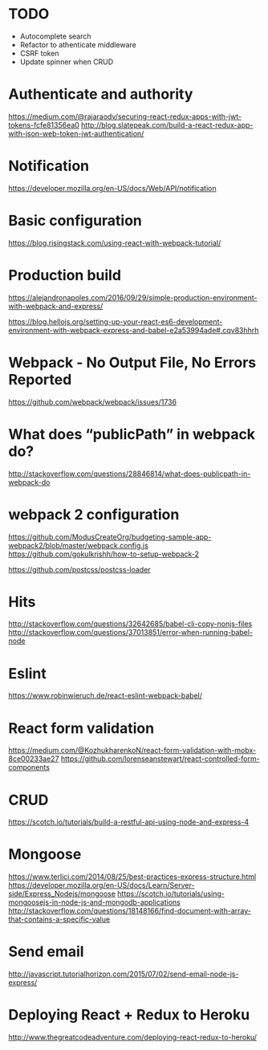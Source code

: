 # TODO
- Autocomplete search
- Refactor to athenticate middleware
- CSRF token
- Update spinner when CRUD
# Authenticate and authority
https://medium.com/@rajaraodv/securing-react-redux-apps-with-jwt-tokens-fcfe81356ea0
http://blog.slatepeak.com/build-a-react-redux-app-with-json-web-token-jwt-authentication/
# Notification
https://developer.mozilla.org/en-US/docs/Web/API/notification

# Basic configuration
https://blog.risingstack.com/using-react-with-webpack-tutorial/

# Production build
https://alejandronapoles.com/2016/09/29/simple-production-environment-with-webpack-and-express/

https://blog.hellojs.org/setting-up-your-react-es6-development-environment-with-webpack-express-and-babel-e2a53994ade#.cqv83hhrh

# Webpack - No Output File, No Errors Reported
https://github.com/webpack/webpack/issues/1736

# What does “publicPath” in webpack do?
http://stackoverflow.com/questions/28846814/what-does-publicpath-in-webpack-do

# webpack 2 configuration
https://github.com/ModusCreateOrg/budgeting-sample-app-webpack2/blob/master/webpack.config.js
https://github.com/gokulkrishh/how-to-setup-webpack-2

https://github.com/postcss/postcss-loader

# Hits
http://stackoverflow.com/questions/32642685/babel-cli-copy-nonjs-files
http://stackoverflow.com/questions/37013851/error-when-running-babel-node

# Eslint
https://www.robinwieruch.de/react-eslint-webpack-babel/

# React form validation
https://medium.com/@KozhukharenkoN/react-form-validation-with-mobx-8ce00233ae27
https://github.com/lorenseanstewart/react-controlled-form-components

# CRUD
https://scotch.io/tutorials/build-a-restful-api-using-node-and-express-4

# Mongoose
https://www.terlici.com/2014/08/25/best-practices-express-structure.html
https://developer.mozilla.org/en-US/docs/Learn/Server-side/Express_Nodejs/mongoose
https://scotch.io/tutorials/using-mongoosejs-in-node-js-and-mongodb-applications
http://stackoverflow.com/questions/18148166/find-document-with-array-that-contains-a-specific-value

# Send email
http://javascript.tutorialhorizon.com/2015/07/02/send-email-node-js-express/

# Deploying React + Redux to Heroku
http://www.thegreatcodeadventure.com/deploying-react-redux-to-heroku/
